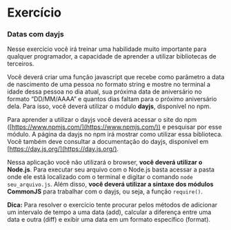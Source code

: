 # Exercício

### Datas com dayjs

Nesse exercício você irá treinar uma habilidade muito importante para qualquer programador, a capacidade de aprender a utilizar bibliotecas de terceiros.

Você deverá criar uma função javascript que recebe como parâmetro a data de nascimento de uma pessoa no formato string e mostre no terminal a idade dessa pessoa no dia atual, sua próxima data de aniversário no formato “DD/MM/AAAA” e quantos dias faltam para o próximo aniversário dela. Para isso, você deverá utilizar o módulo **dayjs**, disponível no npm.

Para aprender a utilizar o dayjs você deverá acessar o site do npm ([https://www.npmjs.com/](https://www.npmjs.com/)) e pesquisar por esse módulo. A página da dayjs no npm irá mostrar como utilizar essa biblioteca. Você também deve consultar a documentação do dayjs, disponível em [https://day.js.org/](https://day.js.org/).

Nessa aplicação você não utilizará o browser, **você deverá utilizar o Node.js**. Para executar seu arquivo com o Node.js basta acessar a pasta onde ele está localizado com o terminal e digitar o comando `node seu_arquivo.js`. Além disso, **você deverá utilizar a sintaxe dos módulos CommonJS** para trabalhar com o dayjs, ou seja, a função `require()`.

**Dica:** Para resolver o exercício tente procurar pelos métodos de adicionar um intervalo de tempo a uma data (add), calcular a diferença entre uma data e outra (diff) e exibir uma data em um formato específico (format).
